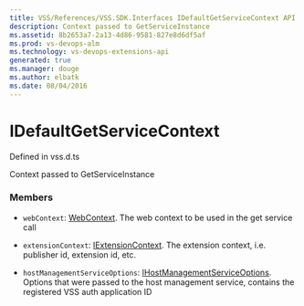 ```yaml
---
title: VSS/References/VSS.SDK.Interfaces IDefaultGetServiceContext API | Extensions for Visual Studio Team Services
description: Context passed to GetServiceInstance
ms.assetid: 8b2653a7-2a13-4d86-9581-827e8d6df5af
ms.prod: vs-devops-alm
ms.technology: vs-devops-extensions-api
generated: true
ms.manager: douge
ms.author: elbatk
ms.date: 08/04/2016
---
```


# IDefaultGetServiceContext

Defined in vss.d.ts


Context passed to GetServiceInstance 

### Members

* `webContext`: [WebContext](../../../VSS/References/SDK_Interfaces/WebContext.md). The web context to be used in the get service call

* `extensionContext`: [IExtensionContext](../../../VSS/References/VSS_SDK_Interfaces/IExtensionContext.md). The extension context, i.e. publisher id, extension id, etc.

* `hostManagementServiceOptions`: [IHostManagementServiceOptions](../../../VSS/References/VSS_SDK_Interfaces/IHostManagementServiceOptions.md). Options that were passed to the host management service, 
contains the registered VSS auth application ID

